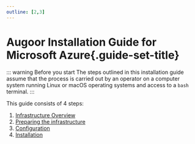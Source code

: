 ```yaml
---
outline: [2,3]
---
```


# Augoor Installation Guide for Microsoft Azure{.guide-set-title}

::: warning Before you start
The steps outlined in this installation guide assume that the process is carried out by an operator on a computer system running Linux or macOS operating systems and access to a `bash` terminal.
:::

This guide consists of 4 steps:

1. [Infrastructure Overview](./infrastructure_overview)
2. [Preparing the infrastructure](./preparing_infrastructure)
3. [Configuration](./configuration)
4. [Installation](./installation)
